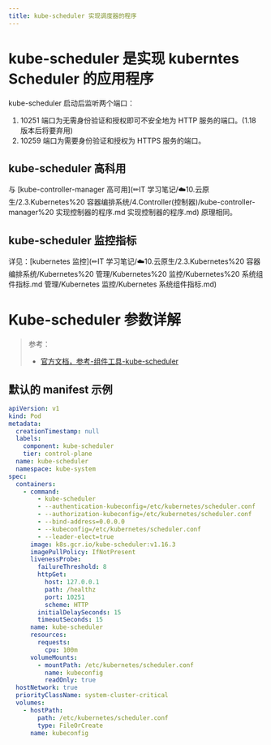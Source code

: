 ```yaml
---
title: kube-scheduler 实现调度器的程序
---
```


# kube-scheduler 是实现 kuberntes Scheduler 的应用程序

kube-scheduler 启动后监听两个端口：

1. 10251 端口为无需身份验证和授权即可不安全地为 HTTP 服务的端口。(1.18 版本后将要弃用)
2. 10259 端口为需要身份验证和授权为 HTTPS 服务的端口。

## kube-scheduler 高科用

与 [kube-controller-manager 高可用](✏IT 学习笔记/☁️10.云原生/2.3.Kubernetes%20 容器编排系统/4.Controller(控制器)/kube-controller-manager%20 实现控制器的程序.md 实现控制器的程序.md) 原理相同。

## kube-scheduler 监控指标

详见：[kubernetes 监控](✏IT 学习笔记/☁️10.云原生/2.3.Kubernetes%20 容器编排系统/Kubernetes%20 管理/Kubernetes%20 监控/Kubernetes%20 系统组件指标.md 管理/Kubernetes 监控/Kubernetes 系统组件指标.md)

# Kube-scheduler 参数详解

> 参考：
> - [官方文档，参考-组件工具-kube-scheduler](https://kubernetes.io/docs/reference/command-line-tools-reference/kube-scheduler/)

## 默认的 manifest 示例

```yaml
apiVersion: v1
kind: Pod
metadata:
  creationTimestamp: null
  labels:
    component: kube-scheduler
    tier: control-plane
  name: kube-scheduler
  namespace: kube-system
spec:
  containers:
    - command:
        - kube-scheduler
        - --authentication-kubeconfig=/etc/kubernetes/scheduler.conf
        - --authorization-kubeconfig=/etc/kubernetes/scheduler.conf
        - --bind-address=0.0.0.0
        - --kubeconfig=/etc/kubernetes/scheduler.conf
        - --leader-elect=true
      image: k8s.gcr.io/kube-scheduler:v1.16.3
      imagePullPolicy: IfNotPresent
      livenessProbe:
        failureThreshold: 8
        httpGet:
          host: 127.0.0.1
          path: /healthz
          port: 10251
          scheme: HTTP
        initialDelaySeconds: 15
        timeoutSeconds: 15
      name: kube-scheduler
      resources:
        requests:
          cpu: 100m
      volumeMounts:
        - mountPath: /etc/kubernetes/scheduler.conf
          name: kubeconfig
          readOnly: true
  hostNetwork: true
  priorityClassName: system-cluster-critical
  volumes:
    - hostPath:
        path: /etc/kubernetes/scheduler.conf
        type: FileOrCreate
      name: kubeconfig
```
